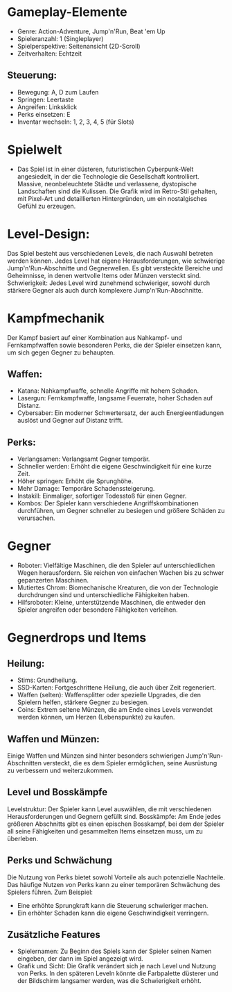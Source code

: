 # Gameplay-Elemente
- Genre: Action-Adventure, Jump'n'Run, Beat 'em Up
- Spieleranzahl: 1 (Singleplayer)
- Spielperspektive: Seitenansicht (2D-Scroll)
- Zeitverhalten: Echtzeit
## Steuerung:
- Bewegung: A, D zum Laufen
- Springen: Leertaste
- Angreifen: Linksklick
- Perks einsetzen: E
- Inventar wechseln: 1, 2, 3, 4, 5 (für Slots)

# Spielwelt
- Das Spiel ist in einer düsteren, futuristischen Cyberpunk-Welt angesiedelt, in der die Technologie die Gesellschaft kontrolliert. Massive, neonbeleuchtete Städte und verlassene, dystopische Landschaften sind die Kulissen. Die Grafik wird im Retro-Stil gehalten, mit Pixel-Art und detaillierten Hintergründen, um ein nostalgisches Gefühl zu erzeugen.

# Level-Design:

Das Spiel besteht aus verschiedenen Levels, die nach Auswahl betreten werden können.
Jedes Level hat eigene Herausforderungen, wie schwierige Jump'n'Run-Abschnitte und Gegnerwellen.
Es gibt versteckte Bereiche und Geheimnisse, in denen wertvolle Items oder Münzen versteckt sind.
Schwierigkeit: Jedes Level wird zunehmend schwieriger, sowohl durch stärkere Gegner als auch durch komplexere Jump'n'Run-Abschnitte.

# Kampfmechanik
Der Kampf basiert auf einer Kombination aus Nahkampf- und Fernkampfwaffen sowie besonderen Perks, die der Spieler einsetzen kann, um sich gegen Gegner zu behaupten.

## Waffen:

- Katana: Nahkampfwaffe, schnelle Angriffe mit hohem Schaden.
- Lasergun: Fernkampfwaffe, langsame Feuerrate, hoher Schaden auf Distanz.
- Cybersaber: Ein moderner Schwertersatz, der auch Energieentladungen auslöst und Gegner auf Distanz trifft.

## Perks:

- Verlangsamen: Verlangsamt Gegner temporär.
- Schneller werden: Erhöht die eigene Geschwindigkeit für eine kurze Zeit.
- Höher springen: Erhöht die Sprunghöhe.
- Mehr Damage: Temporäre Schadenssteigerung.
- Instakill: Einmaliger, sofortiger Todesstoß für einen Gegner.
- Kombos: Der Spieler kann verschiedene Angriffskombinationen durchführen, um Gegner schneller zu besiegen und größere Schäden zu verursachen.

# Gegner

- Roboter: Vielfältige Maschinen, die den Spieler auf unterschiedlichen Wegen herausfordern. Sie reichen von einfachen Wachen bis zu schwer gepanzerten Maschinen.
- Mutiertes Chrom: Biomechanische Kreaturen, die von der Technologie durchdrungen sind und unterschiedliche Fähigkeiten haben.
- Hilfsroboter: Kleine, unterstützende Maschinen, die entweder den Spieler angreifen oder besondere Fähigkeiten verleihen.

# Gegnerdrops und Items

## Heilung:

- Stims: Grundheilung.
- SSD-Karten: Fortgeschrittene Heilung, die auch über Zeit regeneriert.
- Waffen (selten): Waffensplitter oder spezielle Upgrades, die den Spielern helfen, stärkere Gegner zu besiegen.
- Coins: Extrem seltene Münzen, die am Ende eines Levels verwendet werden können, um Herzen (Lebenspunkte) zu kaufen.

## Waffen und Münzen:

Einige Waffen und Münzen sind hinter besonders schwierigen Jump'n'Run-Abschnitten versteckt, 
die es dem Spieler ermöglichen, seine Ausrüstung zu verbessern und weiterzukommen.

## Level und Bosskämpfe

Levelstruktur: Der Spieler kann Level auswählen, die mit verschiedenen Herausforderungen und Gegnern gefüllt sind.
Bosskämpfe: Am Ende jedes größeren Abschnitts gibt es einen epischen Bosskampf, 
bei dem der Spieler all seine Fähigkeiten und gesammelten Items einsetzen muss, um zu überleben.

## Perks und Schwächung

Die Nutzung von Perks bietet sowohl Vorteile als auch potenzielle Nachteile. 
Das häufige Nutzen von Perks kann zu einer temporären Schwächung des Spielers führen. Zum Beispiel:

- Eine erhöhte Sprungkraft kann die Steuerung schwieriger machen.
- Ein erhöhter Schaden kann die eigene Geschwindigkeit verringern.

## Zusätzliche Features

- Spielernamen: Zu Beginn des Spiels kann der Spieler seinen Namen eingeben, der dann im Spiel angezeigt wird.
- Grafik und Sicht: Die Grafik verändert sich je nach Level und Nutzung von Perks. In den späteren Leveln könnte die Farbpalette düsterer und der Bildschirm langsamer werden, was die Schwierigkeit erhöht.
